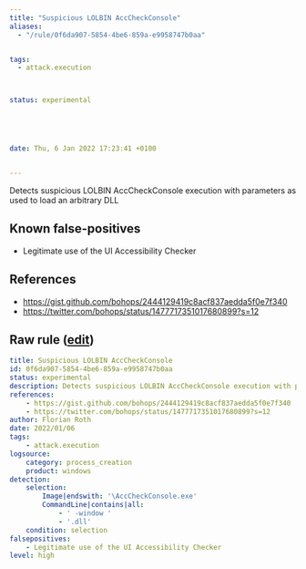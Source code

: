 ```yaml
---
title: "Suspicious LOLBIN AccCheckConsole"
aliases:
  - "/rule/0f6da907-5854-4be6-859a-e9958747b0aa"


tags:
  - attack.execution



status: experimental





date: Thu, 6 Jan 2022 17:23:41 +0100


---
```


Detects suspicious LOLBIN AccCheckConsole execution with parameters as used to load an arbitrary DLL

<!--more-->


## Known false-positives

* Legitimate use of the UI Accessibility Checker



## References

* https://gist.github.com/bohops/2444129419c8acf837aedda5f0e7f340
* https://twitter.com/bohops/status/1477717351017680899?s=12


## Raw rule ([edit](https://github.com/SigmaHQ/sigma/edit/master/rules/windows/process_creation/proc_creation_win_susp_acccheckconsole.yml))
```yaml
title: Suspicious LOLBIN AccCheckConsole
id: 0f6da907-5854-4be6-859a-e9958747b0aa
status: experimental
description: Detects suspicious LOLBIN AccCheckConsole execution with parameters as used to load an arbitrary DLL
references:
    - https://gist.github.com/bohops/2444129419c8acf837aedda5f0e7f340
    - https://twitter.com/bohops/status/1477717351017680899?s=12
author: Florian Roth
date: 2022/01/06
tags:
    - attack.execution
logsource:
    category: process_creation
    product: windows
detection:
    selection:
        Image|endswith: '\AccCheckConsole.exe'
        CommandLine|contains|all:
            - ' -window '
            - '.dll'
    condition: selection
falsepositives:
    - Legitimate use of the UI Accessibility Checker
level: high
```
